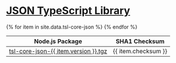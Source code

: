 [JSON TypeScript Library](/tsl-core-json/)
==========================================

<table>
    <thead>
        <tr>
            <th>Node.js Package</th>
            <th>SHA1 Checksum</th>
        </tr>
    </thead>
    <tbody>{% for item in site.data.tsl-core-json %}
        <tr>
            <td>
                <a href="https://typescriptlibs.org/npm/tsl-core-json/tsl-core-json-{{ item.version }}.tgz">tsl-core-json-{{ item.version }}.tgz</a>
            </td>
            <td>
                {{ item.checksum }}
            </td>
        </tr>
    {% endfor %}</tbody>
</table>

